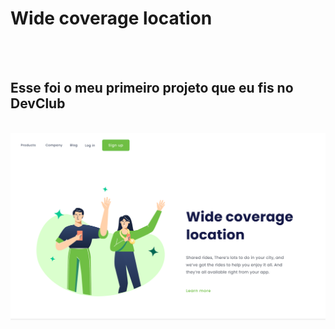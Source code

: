 <h1>Wide coverage location</h1>
<br>
<br>
<h2>Esse foi o meu primeiro projeto que eu fis no DevClub</h2>
<br>

<img src="https://github.com/08Gabrielluis/meu-primeiro-projeto/blob/master/img/gitprojeto1i1.png?raw=true"/>
